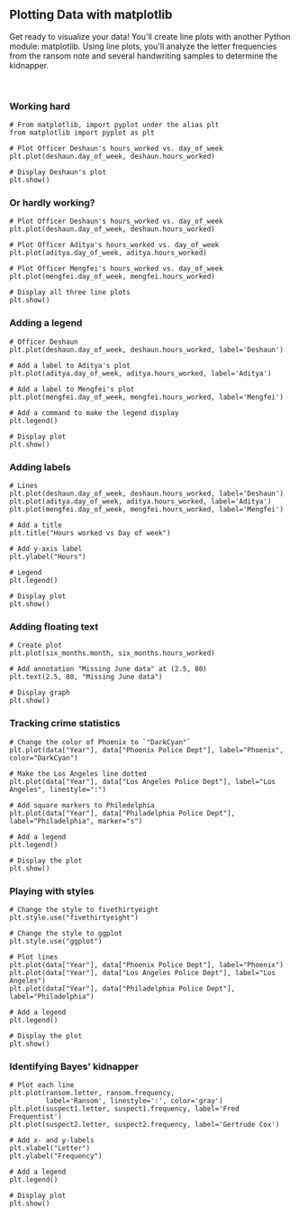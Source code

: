 ## Plotting Data with matplotlib

Get ready to visualize your data! You'll create line plots with another Python module: matplotlib. Using line plots, you'll analyze the letter frequencies from the ransom note and several handwriting samples to determine the kidnapper.

<br>

### Working hard

```
# From matplotlib, import pyplot under the alias plt
from matplotlib import pyplot as plt

# Plot Officer Deshaun's hours_worked vs. day_of_week
plt.plot(deshaun.day_of_week, deshaun.hours_worked)

# Display Deshaun's plot
plt.show()
```

### Or hardly working?

```
# Plot Officer Deshaun's hours_worked vs. day_of_week
plt.plot(deshaun.day_of_week, deshaun.hours_worked)

# Plot Officer Aditya's hours_worked vs. day_of_week
plt.plot(aditya.day_of_week, aditya.hours_worked)

# Plot Officer Mengfei's hours_worked vs. day_of_week
plt.plot(mengfei.day_of_week, mengfei.hours_worked)

# Display all three line plots
plt.show()
```

### Adding a legend

```
# Officer Deshaun
plt.plot(deshaun.day_of_week, deshaun.hours_worked, label='Deshaun')

# Add a label to Aditya's plot
plt.plot(aditya.day_of_week, aditya.hours_worked, label='Aditya')

# Add a label to Mengfei's plot
plt.plot(mengfei.day_of_week, mengfei.hours_worked, label='Mengfei')

# Add a command to make the legend display
plt.legend()

# Display plot
plt.show()
```

### Adding labels

```
# Lines
plt.plot(deshaun.day_of_week, deshaun.hours_worked, label='Deshaun')
plt.plot(aditya.day_of_week, aditya.hours_worked, label='Aditya')
plt.plot(mengfei.day_of_week, mengfei.hours_worked, label='Mengfei')

# Add a title
plt.title("Hours worked vs Day of week")

# Add y-axis label
plt.ylabel("Hours")

# Legend
plt.legend()

# Display plot
plt.show()
```

### Adding floating text

```
# Create plot
plt.plot(six_months.month, six_months.hours_worked)

# Add annotation "Missing June data" at (2.5, 80)
plt.text(2.5, 80, "Missing June data")

# Display graph
plt.show()
```

### Tracking crime statistics

```
# Change the color of Phoenix to `"DarkCyan"`
plt.plot(data["Year"], data["Phoenix Police Dept"], label="Phoenix", color="DarkCyan")

# Make the Los Angeles line dotted
plt.plot(data["Year"], data["Los Angeles Police Dept"], label="Los Angeles", linestyle=":")

# Add square markers to Philedelphia
plt.plot(data["Year"], data["Philadelphia Police Dept"], label="Philadelphia", marker="s")

# Add a legend
plt.legend()

# Display the plot
plt.show()
```

### Playing with styles

```
# Change the style to fivethirtyeight
plt.style.use("fivethirtyeight")

# Change the style to ggplot
plt.style.use("ggplot")

# Plot lines
plt.plot(data["Year"], data["Phoenix Police Dept"], label="Phoenix")
plt.plot(data["Year"], data["Los Angeles Police Dept"], label="Los Angeles")
plt.plot(data["Year"], data["Philadelphia Police Dept"], label="Philadelphia")

# Add a legend
plt.legend()

# Display the plot
plt.show()
```

### Identifying Bayes' kidnapper

```
# Plot each line
plt.plot(ransom.letter, ransom.frequency,
         label='Ransom', linestyle=':', color='gray')
plt.plot(suspect1.letter, suspect1.frequency, label='Fred Frequentist')
plt.plot(suspect2.letter, suspect2.frequency, label='Gertrude Cox')

# Add x- and y-labels
plt.xlabel("Letter")
plt.ylabel("Frequency")

# Add a legend
plt.legend()

# Display plot
plt.show()
```